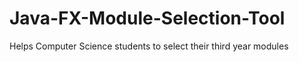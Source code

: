 # Java-FX-Module-Selection-Tool
Helps Computer Science students to select their third year modules 
